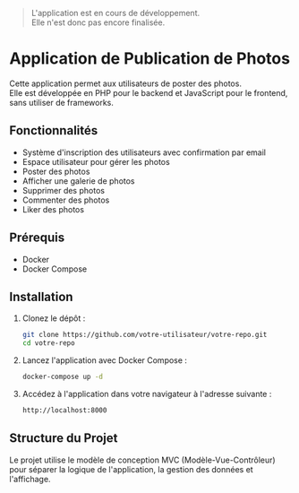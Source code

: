 > L'application est en cours de développement.  
> Elle n'est donc pas encore finalisée.

# Application de Publication de Photos

Cette application permet aux utilisateurs de poster des photos.  
Elle est développée en PHP pour le backend et JavaScript pour le frontend, sans utiliser de frameworks.

## Fonctionnalités

- Système d'inscription des utilisateurs avec confirmation par email
- Espace utilisateur pour gérer les photos
- Poster des photos
- Afficher une galerie de photos
- Supprimer des photos
- Commenter des photos
- Liker des photos
  
## Prérequis

- Docker
- Docker Compose

## Installation

1. Clonez le dépôt :
   ```bash
   git clone https://github.com/votre-utilisateur/votre-repo.git
   cd votre-repo
   ```
2. Lancez l'application avec Docker Compose :
   ```bash
   docker-compose up -d
   ```
3. Accédez à l'application dans votre navigateur à l'adresse suivante :
   ```bash
   http://localhost:8000
   ```
   
## Structure du Projet

Le projet utilise le modèle de conception MVC (Modèle-Vue-Contrôleur) pour séparer la logique de l'application, la gestion des données et l'affichage.
